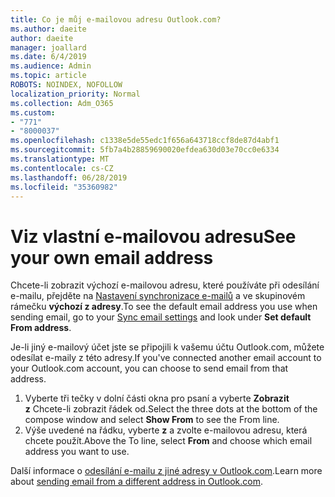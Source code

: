 ```yaml
---
title: Co je můj e-mailovou adresu Outlook.com?
ms.author: daeite
author: daeite
manager: joallard
ms.date: 6/4/2019
ms.audience: Admin
ms.topic: article
ROBOTS: NOINDEX, NOFOLLOW
localization_priority: Normal
ms.collection: Adm_O365
ms.custom:
- "771"
- "8000037"
ms.openlocfilehash: c1338e5de55edc1f656a643718ccf8de87d4abf1
ms.sourcegitcommit: 5fb7a4b28859690020efdea630d03e70cc0e6334
ms.translationtype: MT
ms.contentlocale: cs-CZ
ms.lasthandoff: 06/28/2019
ms.locfileid: "35360982"
---
```

# <a name="see-your-own-email-address"></a><span data-ttu-id="7ec94-102">Viz vlastní e-mailovou adresu</span><span class="sxs-lookup"><span data-stu-id="7ec94-102">See your own email address</span></span>

<span data-ttu-id="7ec94-103">Chcete-li zobrazit výchozí e-mailovou adresu, které používáte při odesílání e-mailu, přejděte na [Nastavení synchronizace e-mailů](https://outlook.live.com/mail/options/mail/accounts) a ve skupinovém rámečku **výchozí z adresy**.</span><span class="sxs-lookup"><span data-stu-id="7ec94-103">To see the default email address you use when sending email, go to your [Sync email settings](https://outlook.live.com/mail/options/mail/accounts) and look under **Set default From address**.</span></span>

<span data-ttu-id="7ec94-104">Je-li jiný e-mailový účet jste se připojili k vašemu účtu Outlook.com, můžete odesílat e-maily z této adresy.</span><span class="sxs-lookup"><span data-stu-id="7ec94-104">If you've connected another email account to your Outlook.com account, you can choose to send email from that address.</span></span>

1. <span data-ttu-id="7ec94-105">Vyberte tři tečky v dolní části okna pro psaní a vyberte **Zobrazit z** Chcete-li zobrazit řádek od.</span><span class="sxs-lookup"><span data-stu-id="7ec94-105">Select the three dots at the bottom of the compose window and select **Show From** to see the From line.</span></span>
2. <span data-ttu-id="7ec94-106">Výše uvedené na řádku, vyberte **z** a zvolte e-mailovou adresu, která chcete použít.</span><span class="sxs-lookup"><span data-stu-id="7ec94-106">Above the To line, select **From** and choose which email address you want to use.</span></span>

<span data-ttu-id="7ec94-107">Další informace o [odesílání e-mailu z jiné adresy v Outlook.com](https://support.office.com/article/ccba89cb-141c-4a36-8c56-6d16a8556d2e).</span><span class="sxs-lookup"><span data-stu-id="7ec94-107">Learn more about [sending email from a different address in Outlook.com](https://support.office.com/article/ccba89cb-141c-4a36-8c56-6d16a8556d2e).</span></span>